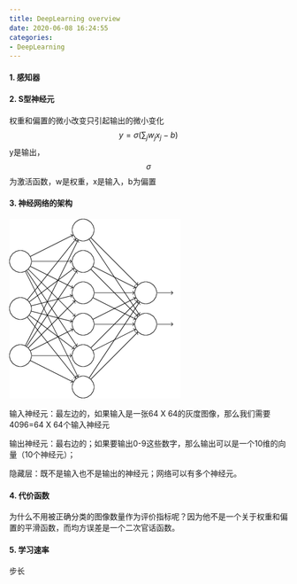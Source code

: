 ```yaml
---
title: DeepLearning overview 
date: 2020-06-08 16:24:55
categories:
- DeepLearning
---
```

#### 1. 感知器

#### 2. S型神经元

权重和偏置的微小改变只引起输出的微小变化
$$
y=\sigma(\sum_j w_jx_j -b)
$$
y是输出，$$\sigma$$为激活函数，w是权重，x是输入，b为偏置

#### 3. 神经网络的架构

![](/imags/115.png)

输入神经元：最左边的，如果输入是一张64 X 64的灰度图像，那么我们需要4096=64 X 64个输入神经元

输出神经元：最右边的；如果要输出0-9这些数字，那么输出可以是一个10维的向量（10个神经元）；

隐藏层：既不是输入也不是输出的神经元；网络可以有多个神经元。

#### 4. 代价函数

为什么不用被正确分类的图像数量作为评价指标呢？因为他不是一个关于权重和偏置的平滑函数，而均方误差是一个二次官话函数。

#### 5. 学习速率

步长

